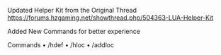 Updated Helper Kit from the Original Thread
https://forums.hzgaming.net/showthread.php/504363-LUA-Helper-Kit

Added New Commands for better experience

Commands
  •  /hdef
  •  /hloc
  •  /addloc
